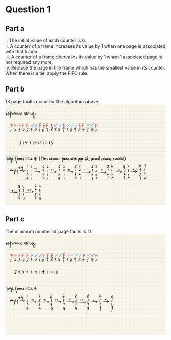 # Question 1

## Part a
i. The initial value of each counter is 0. <br>
ii. A counter of a frame increases its value by 1 when one page is associated with that frame. <br>
iii. A counter of a frame decreases its value by 1 when 1 associated page is not required any more. <br>
iv. Replace the page in the frame which has the smallest value in its counter. When there is a tie, apply the FIFO rule. <br>

## Part b
13 page faults occur for the algorithm above.
![Q1-b](Q1-b.jpg)

## Part c
The minimum number of page faults is 11.
![Q1-c](Q1-c.jpg)
